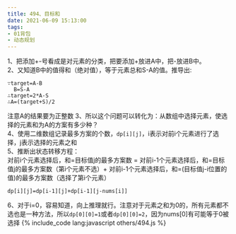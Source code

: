 ```yaml
---
title: 494、目标和
date: 2021-06-09 15:13:00
tags:
- 01背包
- 动态规划
---
```


1、把添加+-号看成是对元素的分类，把要添加+放进A中，把-放进B中。   
2、又知道B中的值得和（绝对值），等于元素总和S-A的值。推导出:
```
∵target=A-B
  B=S-A
∴target=2*A-S
∴A=(target+S)/2

```
注意A的结果要为正整数
3、所以这个问题可以转化为：从数组中选择元素，使选择的元素和为A的方案有多少种？   
4、使用二维数组记录最多方案的个数，`dp[i][j]`，i表示对前i个元素进行了选择，j表示选择的元素之和   
5、推断出状态转移方程：   
对前i个元素选择后，和=目标值j的最多方案数 = 对前i-1个元素选择后，和=目标值j的最多方案数（第i个元素不选）+ 对前i-1个元素选择后，和=(目标值j-i位置的值)的最多方案数（选择了第i个元素）
```
dp[i][j]=dp[i-1][j]+dp[i-1][j-nums[i]]
```
6、对于i=0，容易知道，向上推理就行。注意对于元素之和为0的，所有元素都不选也是一种方法，所以`dp[0][0]=1`或者`dp[0][0]=2`，因为nums[0]有可能等于0被选择
{% include_code lang:javascript others/494.js %}